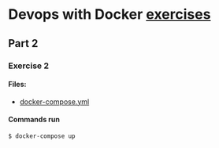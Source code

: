 # Devops with Docker [exercises](https://devopswithdocker.com/exercises/)

## Part 2

### Exercise 2

#### Files:
- [docker-compose.yml](docker-compose.yml)

#### Commands run
```
$ docker-compose up
```

